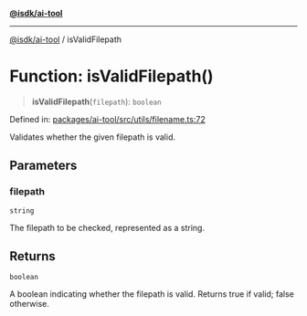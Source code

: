 [**@isdk/ai-tool**](../README.md)

***

[@isdk/ai-tool](../globals.md) / isValidFilepath

# Function: isValidFilepath()

> **isValidFilepath**(`filepath`): `boolean`

Defined in: [packages/ai-tool/src/utils/filename.ts:72](https://github.com/isdk/ai-tool.js/blob/760349925bceb5de6b4188926a13bfb3f0ce4ced/src/utils/filename.ts#L72)

Validates whether the given filepath is valid.

## Parameters

### filepath

`string`

The filepath to be checked, represented as a string.

## Returns

`boolean`

A boolean indicating whether the filepath is valid. Returns true if valid; false otherwise.
